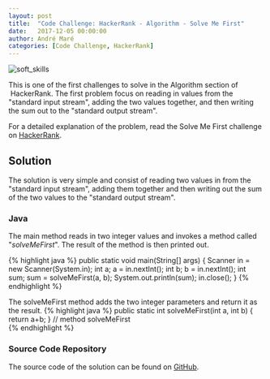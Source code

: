 ```yaml
---
layout: post
title:  "Code Challenge: HackerRank - Algorithm - Solve Me First"
date:   2017-12-05 00:00:00
author: André Maré
categories: [Code Challenge, HackerRank]
---
```


![soft_skills]({{site.url}}/images/blog_header/78600152_m.jpg)

This is one of the first challenges to solve in the Algorithm section of  HackerRank. The first problem focus on reading in values from the "standard input stream", adding the two values together, and then writing the sum out to the "standard output stream".

For a detailed explanation of the problem, read the Solve Me First challenge on <a href="https://www.hackerrank.com/challenges/solve-me-first">HackerRank</a>.

<!--more-->

## Solution
The solution is very simple and consist of reading two values in from the "standard input stream", adding them together and then writing out the sum of the two values to the "standard output stream".

### Java
The main method reads in two integer values and invokes a method called "<em>solveMeFirst</em>". The result of the method is then printed out.
 
{% highlight java %}
	public static void main(String[] args) {
    	Scanner in = new Scanner(System.in);
        int a;
        a = in.nextInt();
        int b;
        b = in.nextInt();
        int sum;
        sum = solveMeFirst(a, b);
        System.out.println(sum);
        in.close();
 	}
{% endhighlight %}


The solveMeFirst method adds the two integer parameters and return it as the result.
{% highlight java %}
    public static int solveMeFirst(int a, int b) {
        return a+b;
    } // method solveMeFirst   
{% endhighlight %}

### Source Code Repository
The source code of the solution can be found on <a href="https://github.com/Code2Bits/HackerRank-Java/tree/master/src/main/java/com/code2bits/hackerrank/algorithms/warmup/solve_me_first">GitHub</a>.



